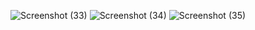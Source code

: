 ![Screenshot (33)](https://github.com/Shrutipawar2519/MyPortfolio/assets/125301869/5a7fc61d-96d8-4877-b85c-e28e9ccfcc68)
![Screenshot (34)](https://github.com/Shrutipawar2519/MyPortfolio/assets/125301869/ec02da5b-af53-4e35-8bb5-8bfcd038bab6)
![Screenshot (35)](https://github.com/Shrutipawar2519/MyPortfolio/assets/125301869/b3f48b3f-a885-48a9-a723-175dcbb925d5)
